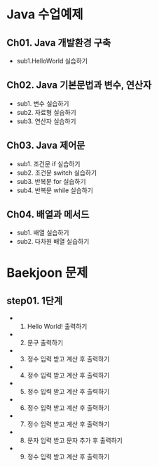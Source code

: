 # Java 수업예제

## Ch01. Java 개발환경 구축
 - sub1.HelloWorld 실습하기
## Ch02. Java 기본문법과 변수, 연산자
 - sub1. 변수 실습하기
 - sub2. 자료형 실습하기
 - sub3. 연산자 실습하기
## Ch03. Java 제어문
 - sub1. 조건문 if 실습하기
 - sub2. 조건문 switch 실습하기
 - sub3. 반복문 for 실습하기
 - sub4. 반복문 while 실습하기
## Ch04. 배열과 메서드
 - sub1. 배열 실습하기
 - sub2. 다차원 배열 실습하기
 
 # Baekjoon 문제
 
 ## step01. 1단계
  - 01. Hello World! 출력하기
  - 02. 문구 출력하기
  - 03. 정수 입력 받고 계산 후 출력하기
  - 04. 정수 입력 받고 계산 후 출력하기
  - 05. 정수 입력 받고 계산 후 출력하기
  - 06. 정수 입력 받고 계산 후 출력하기
  - 07. 정수 입력 받고 계산 후 출력하기
  - 08. 문자 입력 받고 문자 추가 후 출력하기
  - 09. 정수 입력 받고 계산 후 출력하기